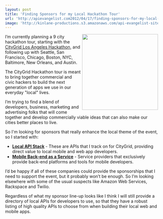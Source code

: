 ```yaml
---
layout: post
title: 'Finding Sponsors for my Local Hackathon Tour'
url: 'http://apievangelist.com2012/04/17/finding-sponsors-for-my-local-hackathon-tour/'
image: 'http://kinlane-productions.s3.amazonaws.com/api-evangelist-site/blog/citygrid-los-angeles.png'
---
```



<p>
     <a href="http://citygridhackathonla.eventbrite.com/"><img src="http://kinlane-productions.s3.amazonaws.com/events/citygrid-la-hackathon/citygrid-los-angeles.png"  width="250" align="right" /></a>
</p>
<p>
     I’m currently planning a 9 city hackathon tour, starting with the <a href="http://citygridhackathonla.eventbrite.com/">CityGrid Los Angeles Hackathon</a>, and following up with Seattle, San Francisco, Chicago, Boston, NYC, Baltimore, New Orleans, and Austin.
</p>
<p>
     The CityGrid Hackathon tour is meant to bring together commercial and civic hackers to build the next generation of apps we use in our everyday "local" lives.
</p>
<p>
     I’m trying to find a blend of developers, business, marketing and advertising folks that will come together and develop commercially viable ideas that can also make our cities better places to live.
</p>
<p>
     So I'm looking for sponsors that really enhance the local theme of the event, so I started with:
</p>
<ul >
     <li>
          <strong><a title="Local API Stack" href="http://www.citygridmedia.com/developer/blog/tag/stack/">Local API Stack</a></strong> - These are APIs that I track on for CityGrid, providing direct value to local mobile and web app developers.
     </li>
     <li>
          <strong><a title="Mobile Back-end as a Service Providers" href="http://www.citygridmedia.com/developer/blog/mobile-backend-as-a-service-roundup/">Mobile Back-end as a Service</a></strong> - Service providers that exclusively provide back-end platforms and tools for mobile developers.
     </li>
</ul>
<p>
     I’d be happy if all of these companies could provide the sponsorships that I need to support the event, but it probably won’t be enough. So I’m looking elsewhere with some of the usual suspects like Amazon Web Services, Rackspace and Twilio.
</p>
<p>
     Regardless of what my sponsor line-up looks like I think I will still provide a directory of local APIs for developers to use, so that they have a robust listing of high quality APIs to choose from when building their local web and mobile apps.
</p>
